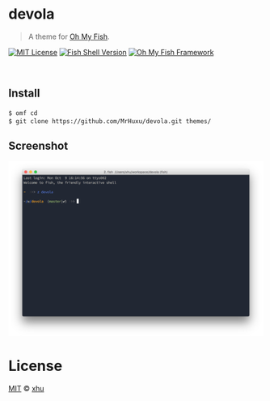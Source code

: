 # devola

> A theme for [Oh My Fish][omf-link].

[![MIT License](https://img.shields.io/badge/license-MIT-007EC7.svg?style=flat-square)](/LICENSE)
[![Fish Shell Version](https://img.shields.io/badge/fish-v2.6.0-007EC7.svg?style=flat-square)](https://fishshell.com)
[![Oh My Fish Framework](https://img.shields.io/badge/Oh%20My%20Fish-Framework-007EC7.svg?style=flat-square)](https://www.github.com/oh-my-fish/oh-my-fish)

<br/>


## Install

```fish
$ omf cd
$ git clone https://github.com/MrHuxu/devola.git themes/
```


## Screenshot

<p align="center">
<img src="https://raw.githubusercontent.com/MrHuxu/img-repo/master/devola/devola.png">
</p>


# License

[MIT][mit] © [xhu][author]


[mit]:            https://opensource.org/licenses/MIT
[author]:         https://github.com/MrHuxu
[omf-link]:       https://www.github.com/oh-my-fish/oh-my-fish

[license-badge]:  https://img.shields.io/badge/license-MIT-007EC7.svg?style=flat-square
